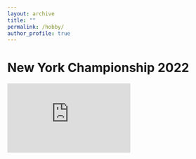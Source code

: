 ```yaml
---
layout: archive
title: ""
permalink: /hobby/
author_profile: true
---
```


# New York Championship 2022

<iframe width="200" height="150" src="https://www.youtube.com/embed/mKY8k7cN2yw" title="YouTube video player" frameborder="0" style="max-width: none; width: 280px; height: 157.5px;" allow="accelerometer; autoplay; clipboard-write; encrypted-media; gyroscope; picture-in-picture" allowfullscreen></iframe>


